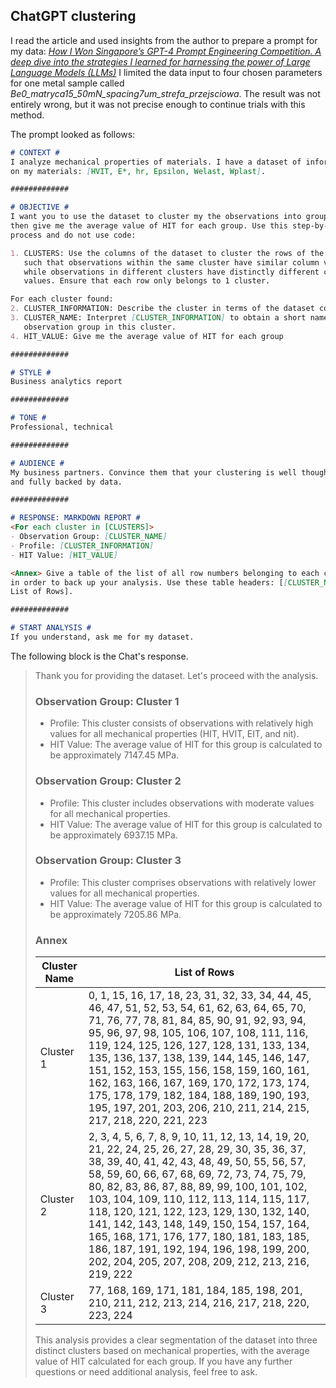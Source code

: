 ## ChatGPT clustering

I read the article and used insights from the author to prepare a prompt for my
data: [*How I Won Singapore’s GPT-4 Prompt Engineering Competition. A deep dive
into the strategies I learned for harnessing the power of Large Language Models
(LLMs)*][LLM] I limited the data input to four chosen parameters for one metal
sample called *Be0_matryca15_50mN_spacing7um_strefa_przejsciowa*. The result was
not entirely wrong, but it was not precise enough to continue trials with this
method.

[LLM]: https://towardsdatascience.com/how-i-won-singapores-gpt-4-prompt-engineering-competition-34c195a93d41#183c

The prompt looked as follows:

```md
# CONTEXT #
I analyze mechanical properties of materials. I have a dataset of information
on my materials: [HVIT, E*, hr, Epsilon, Welast, Wplast].

#############

# OBJECTIVE #
I want you to use the dataset to cluster my the observations into groups and
then give me the average value of HIT for each group. Use this step-by-step
process and do not use code:

1. CLUSTERS: Use the columns of the dataset to cluster the rows of the dataset,
   such that observations within the same cluster have similar column values
   while observations in different clusters have distinctly different column
   values. Ensure that each row only belongs to 1 cluster.

For each cluster found:
2. CLUSTER_INFORMATION: Describe the cluster in terms of the dataset columns.
3. CLUSTER_NAME: Interpret [CLUSTER_INFORMATION] to obtain a short name for the
   observation group in this cluster.
4. HIT_VALUE: Give me the average value of HIT for each group

#############

# STYLE #
Business analytics report

#############

# TONE #
Professional, technical

#############

# AUDIENCE #
My business partners. Convince them that your clustering is well thought-out
and fully backed by data.

#############

# RESPONSE: MARKDOWN REPORT #
<For each cluster in [CLUSTERS]>
- Observation Group: [CLUSTER_NAME]
- Profile: [CLUSTER_INFORMATION]
- HIT Value: [HIT_VALUE]

<Annex> Give a table of the list of all row numbers belonging to each cluster,
in order to back up your analysis. Use these table headers: [[CLUSTER_NAME],
List of Rows].

#############

# START ANALYSIS #
If you understand, ask me for my dataset.
```

The following block is the Chat's response.

> Thank you for providing the dataset. Let's proceed with the analysis.
>
> ### Observation Group: Cluster 1
>
> - Profile: This cluster consists of observations with relatively high values
>   for all mechanical properties (HIT, HVIT, EIT, and nit).
> - HIT Value: The average value of HIT for this group is calculated to be
>   approximately 7147.45 MPa.
>
> ### Observation Group: Cluster 2
>
> - Profile: This cluster includes observations with moderate values for all
>   mechanical properties.
> - HIT Value: The average value of HIT for this group is calculated to be
>   approximately 6937.15 MPa.
>
> ### Observation Group: Cluster 3
>
> - Profile: This cluster comprises observations with relatively lower values
>   for all mechanical properties.
> - HIT Value: The average value of HIT for this group is calculated to be
>   approximately 7205.86 MPa.
>
> ### Annex
>
> | Cluster Name |   List of Rows|
> |--------------|---------------|
> | Cluster 1    | 0, 1, 15, 16, 17, 18, 23, 31, 32, 33, 34, 44, 45, 46, 47, 51, 52, 53, 54, 61, 62, 63, 64, 65, 70, 71, 76, 77, 78, 81, 84, 85, 90, 91, 92, 93, 94, 95, 96, 97, 98, 105, 106, 107, 108, 111, 116, 119, 124, 125, 126, 127, 128, 131, 133, 134, 135, 136, 137, 138, 139, 144, 145, 146, 147, 151, 152, 153, 155, 156, 158, 159, 160, 161, 162, 163, 166, 167, 169, 170, 172, 173, 174, 175, 178, 179, 182, 184, 188, 189, 190, 193, 195, 197, 201, 203, 206, 210, 211, 214, 215, 217, 218, 220, 221, 223 |
> | Cluster 2    | 2, 3, 4, 5, 6, 7, 8, 9, 10, 11, 12, 13, 14, 19, 20, 21, 22, 24, 25, 26, 27, 28, 29, 30, 35, 36, 37, 38, 39, 40, 41, 42, 43, 48, 49, 50, 55, 56, 57, 58, 59, 60, 66, 67, 68, 69, 72, 73, 74, 75, 79, 80, 82, 83, 86, 87, 88, 89, 99, 100, 101, 102, 103, 104, 109, 110, 112, 113, 114, 115, 117, 118, 120, 121, 122, 123, 129, 130, 132, 140, 141, 142, 143, 148, 149, 150, 154, 157, 164, 165, 168, 171, 176, 177, 180, 181, 183, 185, 186, 187, 191, 192, 194, 196, 198, 199, 200, 202, 204, 205, 207, 208, 209, 212, 213, 216, 219, 222 |
> | Cluster 3    | 77, 168, 169, 171, 181, 184, 185, 198, 201, 210, 211, 212, 213, 214, 216, 217, 218, 220, 223, 224 |
>
> This analysis provides a clear segmentation of the dataset into three distinct
> clusters based on mechanical properties, with the average value of HIT
> calculated for each group. If you have any further questions or need
> additional analysis, feel free to ask.
